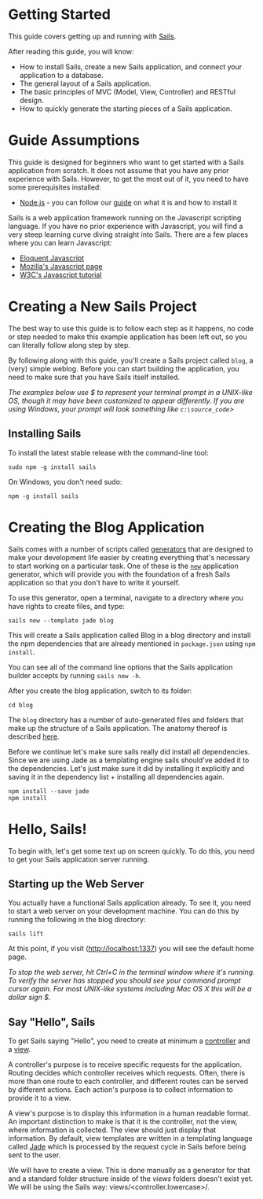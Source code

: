 # Getting Started


This guide covers getting up and running with [Sails](./WhatIsSails.md "What is Sails?").

After reading this guide, you will know:

* How to install Sails, create a new Sails application, and connect your application to a database.
* The general layout of a Sails application.
* The basic principles of MVC (Model, View, Controller) and RESTful design.
* How to quickly generate the starting pieces of a Sails application.


# Guide Assumptions

This guide is designed for beginners who want to get started with a Sails application from scratch. It does not assume that you have any prior experience with Sails. However, to get the most out of it, you need to have some prerequisites installed:

* [Node.js](http://nodejs.org "Node.js homepage") - you can follow our [guide](./WhatIsNodeJs.md "What is Node.js?") on what it is and how to install it

Sails is a web application framework running on the Javascript scripting language. If you have no prior experience with Javascript, you will find a very steep learning curve diving straight into Sails. There are a few places where you can learn Javascript:

* [Eloquent Javascript](http://eloquentjavascript.net/ "Eloquent Javascript")
* [Mozilla's Javascript page](https://developer.mozilla.org/en-US/docs/Web/JavaScript "Mozilla's Javascript page")
* [W3C's Javascript tutorial](http://www.w3schools.com/js/default.asp "World Wide Web Consortium's Javascript tutorial")

# Creating a New Sails Project

The best way to use this guide is to follow each step as it happens, no code or step needed to make this example application has been left out, so you can literally follow along step by step.

By following along with this guide, you'll create a Sails project called `blog`, a (very) simple weblog. Before you can start building the application, you need to make sure that you have Sails itself installed.

*The examples below use $ to represent your terminal prompt in a UNIX-like OS, though it may have been customized to appear differently. If you are using Windows, your prompt will look something like `c:\source_code`>*


## Installing Sails
To install the latest stable release with the command-line tool:

    sudo npm -g install sails

On Windows, you don't need sudo:

    npm -g install sails

# Creating the Blog Application

Sails comes with a number of scripts called [generators](http://sailsjs.org/#/documentation/reference/cli/sailsgenerate.html "SailsJs generators") that are designed to make your development life easier by creating everything that's necessary to start working on a particular task. One of these is the [`new`](http://sailsjs.org/#/documentation/reference/cli/sailsnew.html "'sails new' generator") application generator, which will provide you with the foundation of a fresh Sails application so that you don't have to write it yourself.

To use this generator, open a terminal, navigate to a directory where you have rights to create files, and type:

    sails new --template jade blog

This will create a Sails application called Blog in a blog directory and install the npm dependencies that are already mentioned in `package.json` using `npm install`.

You can see all of the command line options that the Sails application builder accepts by running `sails new -h`.

After you create the blog application, switch to its folder:

    cd blog

The `blog` directory has a number of auto-generated files and folders that make up the structure of a Sails application. The anatomy thereof is described [here](http://sailsjs.org/#/documentation/anatomy/myApp "Anatomy of a SailJs app").

Before we continue let's make sure sails really did install all dependencies. Since we are using Jade as a templating engine sails should've added it to the dependencies. Let's just make sure it did by installing it explicitly and saving it in the dependency list + installing all dependencies again.

    npm install --save jade
    npm install

# Hello, Sails!

To begin with, let's get some text up on screen quickly. To do this, you need to get your Sails application server running.

## Starting up the Web Server

You actually have a functional Sails application already. To see it, you need to start a web server on your development machine. You can do this by running the following in the blog directory:

    sails lift

At this point, if you visit ([http://localhost:1337](http://localhost:1337)) you will see the default home page.

*To stop the web server, hit Ctrl+C in the terminal window where it's running. To verify the server has stopped you should see your command prompt cursor again. For most UNIX-like systems including Mac OS X this will be a dollar sign $.*

## Say "Hello", Sails

To get Sails saying "Hello", you need to create at minimum a [controller](http://sailsjs.org/#/documentation/concepts/Controllers/) and a [view](http://sailsjs.org/#/documentation/concepts/Views).

A controller's purpose is to receive specific requests for the application. Routing decides which controller receives which requests. Often, there is more than one route to each controller, and different routes can be served by different actions. Each action's purpose is to collect information to provide it to a view.

A view's purpose is to display this information in a human readable format. An important distinction to make is that it is the controller, not the view, where information is collected. The view should just display that information. By default, view templates are written in a templating language called [Jade](http://jade-lang.com "jade - Node template engine") which is processed by the request cycle in Sails before being sent to the user.

We will have to create a view. This is done manually as a generator for that and a standard folder structure inside of the *views* folders doesn't exist yet. We will be using the Sails way: views/<controller.lowercase>/<action>.<template fileending>

    mkdir views/welcome/
    touch views/welcome/index.jade

Open the `app/views/welcome/index.jade` file in your text editor. Delete all of the existing code in the file, and replace it with the following single line of code:

```jade
h1 Hello, Sails!
```

Next we have to create a new controller, to use the view. We will need to run the "controller" generator and tell it you want a controller called "welcome" with an action called "index", just like this:

    sails generate controller welcome index
        info: Created a new controller ("welcome") at api/controllers/WelcomeController.js!

The controller will look like so:
`api/controllers/WelcomeController.js`:
```javascript
/**
 * WelcomeController
 *
 * @description :: Server-side logic for managing welcomes
 * @help        :: See http://links.sailsjs.org/docs/controllers
 */

module.exports = {
  /**
   * `WelcomeController.index()`
   */
  index: function (req, res) {
    return res.json({
      todo: 'index() is not implemented yet!'
    });
  }
};
```

As such it won't do much and simply return JSON with a todo. We want to change that. It should render a view and sendthat back to the client. To do so we will replace the `index` function body with a call to [res.view](http://sailsjs.org/#/documentation/reference/res/res.view.html).

```javascript
return res.view("welcome/index");
```

## Setting the Application Home Page

Now that we have made the controller and view, we need to tell Sails when we want "Hello, Sails!" to show up. In our case, we want it to show up when we navigate to the root URL of our site, http://localhost:1337.

Next, you have to tell Sails where your actual home page is located.

Open the file config/routes.js in your editor.
```javascript
module.exports.routes = {

  /***************************************************************************
  *                                                                          *
  * Make the view located at `views/homepage.ejs` (or `views/homepage.jade`, *
  * etc. depending on your default view engine) your home page.              *
  *                                                                          *
  * (Alternatively, remove this and add an `index.html` file in your         *
  * `assets` directory)                                                      *
  *                                                                          *
  ***************************************************************************/

  '/': {
    view: 'homepage'
  }
  //...
```

This is your application's routing file which holds entries in a javscript object where the key is the URL path and the value is another object.

Replace `'/': { view: 'homepage'}` with `'/': 'WelcomeController.index'`. That tells Sails to map requests to the root of the application to the welcome controller's index action.

Launch the web server again if you stopped it to generate the controller and navigate to [http://localhost:1337][http://localhost:1337] in your browser. You'll see the "Hello, Sails!" message you put into app/views/welcome/index.jade, indicating that this new route is indeed going to WelcomeController's index action and is rendering the view correctly.

*We could've also done without a controller and simply used `'/': { view: 'welcome/index' }`. Feel free to do so.*

*For more information about routing, refer to [Sails Routing](http://sailsjs.org/#/documentation/concepts/Routes)*

# Getting Up and Running

Sails uses [REST](https://en.wikipedia.org/wiki/Representational_state_transfer "Representation state transfer") for structuring its resources. That means we will be using *CRUD* (Create, Read, Update, Delete) methods when dealing with resources.

Luckily Sails uses ![Blueprints][Blueprints] that help us avoid writing a lot of boilerplate code to define CRUD actions on our resources. All we would normally need is a model and controller for our resource. For the purpose of this tutorial, we will implement these CRUD actions ourselves.

In this section we will add the ability to create new articles in our application and be able to view them. This is the "C" and the "R" from CRUD: creation and reading.

Before we continue we will need to configure our application will us handle changes to our models (which we haven't created yet). Sails will pester us everytime we lift the application.
A simple modification of `config/models.js` will do. Uncomment `migrate: 'alter'` to make the file look similar to this:

```javascript
module.exports.models = {

  /***************************************************************************
  *                                                                          *
  * Your app's default connection. i.e. the name of one of your app's        *
  * connections (see `config/connections.js`)                                *
  *                                                                          *
  ***************************************************************************/
  // connection: 'localDiskDb',

  /***************************************************************************
  *                                                                          *
  * How and whether Sails will attempt to automatically rebuild the          *
  * tables/collections/etc. in your schema.                                  *
  *                                                                          *
  * See http://sailsjs.org/#/documentation/concepts/ORM/model-settings.html  *
  *                                                                          *
  ***************************************************************************/
  migrate: 'alter'

};
```

## Laying down the ground work

Firstly, you need a place within the application to create a new article. A great place for that would be at */article/new*. So we need to add a view and route for it.

Where would we put the view? That's right `views/article/new.jade`.

For now it will just contain

```jade
h1 New article
```

It should be accessible too so lets add a custom route to `config/routes.js`

```javascript
'/article/new': {
    view: 'article/new'
}
```

This route will not pass through any controller and just make the view visible at http://localhost:1337/article/new

## Creating articles

Our view isn't too useful at the moment, so let's make it do something - with a form. Replace its contents.

`article/new.jade`:
```jade
extends ../layout

block body

  form(action="/article", method="POST")

    p
      label(for="text") Title
      br
      input(
        type="text"
        name="title"
        placeholder="Please add a title."
        )

    p
      label(for="text") Text
      br
      textarea(
        name="text"
        placeholder="Please add some text to the article."
        )

    button(type="submit") Submit
```

Try filling the form and seeing what it does. It should return a JSON object. But how is that possible? We didn't add any other routes or actions. Or did we? Actually ![Blueprints][Blueprints] did.

Blueprints automatically adds REST routes and actions (and some more stuff) to our controllers and models. In this case a simple POST request to */article* with any key-value parameters, will create a new Article. This is great, but we will be overriding that later on to understand what happens underthe hood.

For now let's make */article* output the parameters it received.

We need a controller first.

    sails generate controller Article
        info: Created a new controller ("Article") at api/controllers/ArticleController.js!

And a route. A slight problem arises here, since we cannot create a route that targets `ArticleController` without an action. We will have to come up with an action name that let's us create new `Article`s... `create` comes to mind, so let's use that.

`config/routes.js`:
```javascript
// ...
// Custom routes here...
// ...

'POST /article': 'ArticleController.create',

// ...
```

`api/controllers/ArticleController.js`:
```javascript
// ...
module.exports = {

    create: function (req, res) {
        return res.json(req.allParams());
    }
};
```

Try navigating http://localhost:1337/article/new and testing it again to see the output. As expected it should return the POST parameters we passed to it in [`req.allParams()`](http://sailsjs.org/#/documentation/reference/req/req.allParams.html)

## Preparing our database

Remember out modification above to make Sails stop pestering us at every lift by changing the way we migrate models? Well, now that will actually come in handy as we will start using a local-disk database in our development environment.

Sails provides an easy to use file database called [`sails-disk`](https://www.npmjs.org/package/sails-disk "Persistent local-disk adapter for Sails.js / Waterline") that's pretty useful to get an app up and running first, and testing its models.

We will need to install the file database first:

    npm install --save sails-disk

And then use it. Let's uncomment `connection: 'localDiskDb'` in `config/models.js`. Which will make the application use a pre-configured connection of that name. The file should now look like.

```javascript
module.exports.models = {

  /***************************************************************************
  *                                                                          *
  * Your app's default connection. i.e. the name of one of your app's        *
  * connections (see `config/connections.js`)                                *
  *                                                                          *
  ***************************************************************************/
  connection: 'localDiskDb',

  /***************************************************************************
  *                                                                          *
  * How and whether Sails will attempt to automatically rebuild the          *
  * tables/collections/etc. in your schema.                                  *
  *                                                                          *
  * See http://sailsjs.org/#/documentation/concepts/ORM/model-settings.html  *
  *                                                                          *
  ***************************************************************************/
  migrate: 'alter'

};
```

## Creating the Article model

[Models](http://sailsjs.org/#/documentation/concepts/ORM/Models.html) in Sails use a singular name. Sails provides a generator for creating models, which most Sails developers tend to use when creating new models. To create the new model, run this command in your terminal:

    sails generate model Article title:string text:text
      info: Created a new model ("Article") at api/models/Article.js!

With that command we told Sails that we want a Article model, together with a title attribute of type string, and a text attribute of type text. Those attributes are automatically added to the articles table in the database and mapped to the Article model.

Sails responded by creating `api/models/Article.js`.

We will be able to use our model later on to save the data into the database.

**![Blueprints][Blueprints] already allow us to do this, but we are learning how it's done*

## Saving data in the controller

Back in `ArticleController`, we need to change the create action to use the new Article model to save the data in the database. Open `api/controllers/ArticleController.js` and change the create action to look like this:

```javascript
/**
 * ArticleController
 *
 * @description :: Server-side logic for managing Articles
 * @help        :: See http://links.sailsjs.org/docs/controllers
 */

module.exports = {

    create: function (req, res) {
        Article.create(req.allParams(), function (error,created) {
            if (error) {
                return res.serverError(err.toString())
            }else{
                return res.redirect('/article/' + created.id)
            }
        })
    }
};
```

Now we can lift our application again, go to *http://localhost:1337/article/new* and create a new article. We should be greeted once again with a JSON representation of our created article!

So what's going on here?

Models can be used throughout our application and have their own [built-in methods](http://sailsjs.org/#/documentation/reference/waterline/models) of which [create](http://sailsjs.org/#/documentation/reference/waterline/models/create.html) is one, and the one we need too. It has the following signature

    .create( values, [callback] )

Of course things don't always go right so we have to handle errors. We do so in simply returning a `serverError` with the `error.toString()`

In the case of success however, we would like to be redirected to the page showing our splendid, new article. For now Blueprints takes care of that again, but in JSON format. We want an HTML representation, so let's get on with that, shall we?

## Showing Articles

Since we want to *show* articles, we need a view to do so. Create the view `view/articles/show.jade`:

```jade
extends ../layout

block body
  p
    strong Title:
    = article.title
  p
    strong Text:
    = article.text
```

Lines starting with *=* in Jade mean we want to display a variable at that spot. We will be getting that variable from the controller, which will be rendering the view.

We need a method in `ArticleController` to do so. To stay uniform we will name it `show`.

```javascript
show: function (req, res) {
    id = req.param('id')
    Article.findOne({ "id": id}, function(error, article){
        // Model.find doesn't consider attempting to find a non-existent object
        // a problem and simply returns no error and undefined
        if (error || article == undefined) {
            res.notFound('Article with id: ' + id)
        } else{
            res.view('article/show', {
                "article": article
            })
        }
    })
}
```

As seen above we pass `article`, which corresponds to our *Article* model, to the view.

This is all nice, but how will a user see our work? Blueprints create a route */:modelIdentity/:id* for seeing articles. We will override that for GET requests as we don't mind the Blueprint for POST requests, which will return a JSON representation of the model with the given *id*.

Our `config/routes.js` gets a new key-value pair

    'GET /article/:id': 'ArticleController.show'

We can now checkout http://localhost:1337/article/new and create an article, which will be returned to us in HTML afterwards.

*The `:id` part of the route is a named parameter (a common convention) as described in [Custom Routes](http://sailsjs.org/#/documentation/concepts/Routes/RouteTargetSyntax.html). It is accessible with `req.param("id").*

## Listing all articles

We still need a way to *index* all our articles, so let's do that.

We'll start with the view again, that should contain a table of articles.

`views/article/index.jada`:
```jade
extends ../layout

block body
  table
    tr
      th Title
      th Text

    each article in articles
      tr
        td= article.title
        td= article.text
```

Next comes the action *index* in the controller again that should pass an array of articles to the view.

Add the function to `api/controllers/ArticleController.js`
```javascript
index: function (req, res) {
    Article.find({}, function (error, articles) {
        if (error) {
            res.serverError(error.toString())
            return
        }
        res.view( 'article/index', {
            'articles': articles
        })
    })
}
```

Without any criteria [<Mode>.find](http://sailsjs.org/#/documentation/reference/waterline/models/find.html) finds all articles and returns them in an array.

And then finally we add the route to `config/routes.js`

    'GET /articles': 'ArticleController.index',

Now we can take a look at the result by simply visiting http://localhost:1337/articles

*This last step is not exactly necessary if we have Blueprints activated and configured to generate [action routes(actions property in configuration)](http://sailsjs.org/#/documentation/reference/sails.config/sails.config.blueprints.html). http://localhost:1337/article will be automatically bound to `ArticleController.index`*

## Adding links

You can now create, show, and list articles. Now let's add some links to navigate through pages. You may go freestyle on this one. All we're going to do is add links to navigate the site.

`views/welcome/index.jade`:
```jade
extends ../layout

block body
    h1 Hello, Sails!

    a(href="/articles") My Blog
```

`views/article/index.jade`:
```jade
extends ../layout

block body

    a(href="/article/new") New article

    table
        tr
            th Title
            th Text

        each article in articles
            tr
                td= article.title
                td= article.text

```

`views/article/new.jade`:
```jade
extends ../layout

block body

    form(action="/article", method="POST")

        p
            label(for="text") Title
            br
            input(
                type="text"
                name="title"
                placeholder="Please add a title."
                )

        p
            label(for="text") Text
            br
            textarea(
                name="text"
                placeholder="Please add some text to the article."
                )

        button(type="submit") Submit

    a(href="/articles") Back
```

`views/article/show.jade`:
```jade
extends ../layout

block body
    p
        strong Title:
        = article.title
    p
        strong Text:
        = article.text

    a(href="/articles") Back
```

Yay, you'll be able to navigate a little now, without typing directly in the address bar.

## Adding some validation

So far we can index and create articles. It doesn't look great, but functionality counts right now. Talking about that... we have non-validated input for our articles! Any schmuck can create articles that don't have a title, text or both!

The horror. We have to teach 'em some rules. Luckily that won't be too hard as the possibility to validate input on the server is just a matter of modifying our model - [validation rules](http://sailsjs.org/#/documentation/concepts/ORM/Validations.html).

Let's start with the article's title. Obviously that's `required`. We want them to have a minimal length (`minLength`) as well, can't let people just have empty or 1 character titles. But we don't want title-gore either, so a maximum length would be nice - oh look, `maxLength`.

We could be more lenient with our article's text. Hey, if they want to write about nothing... so be it.

This is how our model @ `api/models/Article.js` would look like with all that applied.

```javascript
module.exports = {

  attributes: {

    title : {
        type: 'string',
        required: true,
        minLength: 5,
        maxLength: 100
    },

    text : { type: 'text' }
  }
}
```

Now when we enter rubbish (or simply nothing at all) into the form http://localhost:1337/article/new  the server will return an error. That ain't nice for the user. To make it more friendly, let's tell them what exactly they did to anger us.

Once the `Article` creation returns an error to our callback, we should pass that on to the view and allow the user to try and appease us.

Our `ArticleController.create` function should look as follows in `api/controllers/ArticleController.js`

```javascript
create: function (req, res) {
    Article.create(req.allParams(), function (error,created) {
        // Error object doc: https://github.com/balderdashy/waterline/blob/master/lib/waterline/error/WLError.js
        if (error) {
            res.view( 'article/new', {
                'error': error
            })
        }else{
            res.redirect('/article/' + created.id)
        }
    })
},
```

Our 'article/new' view doesn't display errors yet. All we need to add is this conditional in the body block in `view/article/new.jade`:

```jade
- if( typeof error !== 'undefined' )
  pre= error.reason + '\n' + error.details
```

## Updating Articles

We've covered the "CR" part of CRUD. Now let's focus on the "U" part, updating articles.

We'll stick to our routine of writing views, controllers and then routes. We should however define what exactly we expect to do. We want to update an article. In order to do so, we'll need an HTML view to make our modifications. Let's call this *edit*, because we'll be editing the article. Once our modifications look alright to us, we want to send it to the server and attempt to *update* the article.

Ok, the view is basically a copy of `views/article/new.jade` which is prefilled with a given article and will send updates to *'article/update/:id'*. So copy it and make the modifications.

*Copying the file seems redundant and another solution may be preferred, but we're learning right now and will be using **partials** later on. Do not fret.*

`views/article/edit.jade`:
```jade
extends ../layout

block body

    h1 Editing article

    - if( typeof error !== 'undefined' )
        pre= error.reason + '\n' + error.details

    form(action="/article/update/" + article.id, method="POST")

        p
            label(for="text") Title
            br
            input(
                type="text"
                name="title"
                placeholder="Please add a title."
                value=article.title
                )

        p
            label(for="text") Text
            br
            textarea(
                name="text"
                placeholder="Please add some text to the article."
                value=article.text
                )

        button(type="submit") Submit

    a(href="/articles") Back
```

Up next the controller with the *edit* and *update* actions.

*edit* will do a lot of stuff that *show* does. For now we can simply copy *show*, change the name to *edit* and update the view it shows when the article is found in the database.


```javascript
edit: function (req, res) {
    id = req.param('id')
    Article.findOne({ "id": id}, function(error, article){
        // Model.find doesn't consider attempting to find a non-existent object
        // a problem and simply returns no error and undefined
        if (error || article == undefined) {
            res.notFound('Article with id: ' + id)
        } else{
            res.view('article/edit', {
                "article": article
            })
        }
    })
}
```

The *update* action will resemble *create*. If an update fails, the user has to see which errors they made on the edit page.

```javascript
update: function (req, res) {
    id = req.param('id')
    params = req.allParams()
    Article.update(
        id, // Article to update
        params , // Update attributes
        function (error,articles) {
            // Error object doc: https://github.com/balderdashy/waterline/blob/master/lib/waterline/error/WLError.js
            if (error) {
                res.view( 'article/edit/', {
                    'error': error,
                    'article': params
                })
            }else{
                article = articles[0]
                res.redirect('/article/' + article.id)
            }
        }
    )
}
```

*We can't redirect in case of errors, so the URL might look weird, but at least the user will be able to see what they did wrong.*

Finally, we want to show a link to the edit action in the list of all the articles, so let's add that now to `views/article/index.jade` to make it appear next to a "Show" link

```jade
extends ../layout

block body

    a(href="/article/new") New article

    table
        tr
            th Title
            th Text
            th(colspan="2")

        each article in articles
            tr
                td= article.title
                td= article.text
                td
                    a(href="/article/"+article.id) Show
                td
                    a(href="/article/edit/"+article.id) Edit

```

And we'll also add one to the `views/article/show.jade` template as well, so that there's also an "Edit" link on an article's page. Add this at the bottom of the template in the body block:

```jade
a(href="/articles") Back |

a(href="/article/edit/"+article.id)  Edit
```

## Using mixins to clean up duplication in views

Our edit page looks very similar to the new page; in fact, they both share the same code for displaying the form. Let's remove this duplication by using a [Jade mixin](http://jade-lang.com/reference/mixins/).

Create a new file `views/article/mixins/articleForm.jade`:

```jade
mixin articleForm(article, actionUrl, error)

    form(action=actionUrl, method="POST")
        - if( typeof error !== 'undefined' )
            pre= error.reason + '\n' + error.details

        p
            label(for="text") Title
            br
            input(
                type="text"
                name="title"
                placeholder="Please add a title."
                value=article.title
                )

        p
            label(for="text") Text
            br
            textarea(
                name="text"
                placeholder="Please add some text to the article."
                value=article.text
                )

        button(type="submit") Submit

```

We just moved the form from `views/article/new.jade` and `views/article/edit.jade` into the mixin file. Using it is a simple as including the file in the view we want and using it like a tag by prefixing it with a `+`.

The views will now look like so:

`views/article/new.jade`:
```jade
extends ../layout
include mixins/articleForm.jade

block body

    +articleForm(
        {},
        "/article",
        error)

    a(href="/articles") Back

```

We pass it an empty article for new, because ... well, the article doesn't exist yet.

`views/article/edit.jade`:
```jade
extends ../layout
include mixins/articleForm.jade

block body

    h1 Editing article.title

    +articleForm(
        article,
        "/article/update/" + article.id,
        error)

    a(href="/articles") Back
```

Much simpler.

## Destroying articles
We're now ready to cover the "D" part of CRUD, destroying articles from the database.

Since we are limitted to using links and no client-side javascript in this tutorial (sticking to the basics and no magic custom code), we will use the route:

`config/routes.js`:
```javascript
'/article/destroy/:id': 'ArticleController.destroy'
```

It isn't the most secure way to delete things as people can craft malicious URLs like

```html
<a href='http://example.com/article/1/destroy'>6 reasons clickbait articles produce revenue - reason 4 will disgust you!</a>
```

But we can change that that in more advanced tutorials.

Now that we have a route we can use it in our views. Right our article index view will do just fine. All we need to do is add a column with the destroy URL:

`views/article/index.jade`:
```jade
extends ../layout

block body

  a(href="/article/new") New article

  table
    tr
      th Title
      th Text
      th(colspan="3")

    each article in articles
      tr
        td= article.title
        td= article.text
        td
          a(href="/article/"+article.id) Show
        td
          a(href="/article/edit/"+article.id) Edit
        td
          a(href="/article/destroy/"+article.id) Destroy

```

The controller action `ArticleController.destroy` is very similar to what we implemented in the other actions. We just need the *id* of the article we want to delete and then the model will delete the article with that id.

Once that is done we can look at our destruction by viewing the index of all articles and noticing the missing article.

`api/controllers/ArticleController.js`:
```javascript
destroy: function (req, res) {
    id = req.param('id')
    params = req.allParams()
    Article.destroy(
        id, // Article to destroy
        function (error,articles) {
            res.redirect('/articles/')
        }
    )
}
```

You may now go forth and destroy!


# Adding a second model

It's time to add a second model to the application. The second model will handle comments on articles.

## Generating an associated model

The association between articles and comments will have a [one-to-many relationship](http://sailsjs.org/#/documentation/concepts/ORM/Associations/OnetoMany.html) - as in "One article has many comments" and "Many comments belong to one article".

We're going to see the same generator that we used before when creating the Article model. This time we'll create a Comment model to hold reference of article comments.
Run this command in your terminal:

    >sails generate model Comment commenter:string body:text
        info: Created a new model ("Comment") at api/models/Comment.js!

The file generated has to be edited however as the generator doesn't handle associations yet. This is how it looks like after being generated.

```javascript
/**
* Comment.js
*
* @description :: TODO: You might write a short summary of how this model works and what it represents here.
* @docs        :: http://sailsjs.org/#!documentation/models
*/

module.exports = {

  attributes: {

    commenter : { type: 'string' },

    body : { type: 'text' }

  }
};
```

To represent a one-to-many relationship we will need to make the comment model aware of that by adding

```javascript
commentedArticle : { model: 'article' }
```
to `api/models/Comment.js`. *commentedArticle* is the name of the attribute to reference the *article*.

Next we will have to make an `Article` aware that it will have a collection of comments by adding

```javascript
comments: {
        collection: 'comment',
        via: 'commentedArticle'
    }
```
to `api/models/Article.js`. *comment* is the name of the model in the collection and *commentedArticle* is the attribute that model uses to reference this one (`Article`).

## Controllers for comments

We want to give the server the ability to create and view comments. To do so we will first need a new controller.

    sails generate controller Comment create
      info: Created a new controller ("Comment") at api/controllers/CommentController.js!

Not much differs from the way articles are created. The single difference is that once we are done, we go to the article's page, since it has a collection of comments we want to view.

Here's how `api/controllers/CommentController.js` looks like:
```javascript
/**
 * CommentController
 *
 * @description :: Server-side logic for managing Comments
 * @help        :: See http://links.sailsjs.org/docs/controllers
 */

module.exports = {

  create: function (req, res) {
    inputComment = req.allParams()
    Comment.create(inputComment, function (error, created) {
        res.redirect('/article/' + inputComment.commentedArticle)
    })
  }
};
```

*You can play around creating comments in `sails console` as described in the sails documentation for [one-to-many associations](http://sailsjs.org/#/documentation/concepts/ORM/Associations/OnetoMany.html)*

If you played around a little, you will notice that collections of associations have to be populated, if they are to be used. Therefore this minor change will have to be applied to `api/controllers/ArticleController.js`:

```diff
     show: function (req, res) {
         id = req.param('id')
-        Article.findOne({ "id": id}, function(error, article){
+        Article.findOne({ "id": id}).populateAll().exec(function(error, article){
```

Now the associated records will be retrieved.

## A view for comments

Comments will only be visible when we show articles, so there will a single file to edit `views/article/show.jade`.

A good start would be to simply display comments. That's pretty straight forward in jade:

```jade
h2 Comments

each comment in article.comments
  p
    strong Commenter:
    = comment.commenter
  p
    strong Comment:
    = comment.body
```

If you have played around with associated models in `sails console`, now you should be able to see them for the associated articles. Otherwise, let's gath input data from a user. This is just like with an article - we use a form:
```jade
h2 Add a comment:

form(action="/comment", method="POST")
  input(
    type="hidden"
    name="commentedArticle"
    value=article.id
    )
  p
    label(for="commenter") Commenter
    br
    input(
      type="text"
      name="commenter"
      placeholder="What is your name?"
      )
  p
    label(for="body") Body
    br
    textarea(
      name="body"
      placeholder="Enter a comment on this article"
      )
  p
    button(type="submit") Submit
```

Notice the hidden input field. We need that for the comment to know which article it belongs to once it is sent to the server.

The action URL will need a route to allow creation of comments. It is as straight-forward as with articles:

```javascript
'POST /comment': 'CommentController.create',
```

# Refactoring

Now that we have articles and comments working, take a look at the `views/articles/show.jade` template. It is getting long and awkward. We can use mixins to clean it up.

There isn't awfully much to do. Move the markup for displaying a collection of comments to `views/article/mixins/commentCollection.jade`

```jade
mixin commentCollection(comments)

  each comment in comments
    p
      strong Commenter:
      = comment.commenter
    p
      strong Comment:
      = comment.body
```
and use it in `views/article/show.jade`

```diff
 extends ../layout
+include mixins/commentCollection.jade

 block body
        p
```
```diff
        h2 Comments
-
-       each comment in article.comments
-               p
-                       strong Commenter:
-                       = comment.commenter
-               p
-                       strong Comment:
-                       = comment.body
-
+       +commentCollection(article.comments)
```

same goes for the comment form `views/article/mixins/commentForm.jade`

```jade
mixin commentForm(article, actionUrl)

  form(action=actionUrl, method="POST")
    input(
      type="hidden"
      name="commentedArticle"
      value=article.id
      )
    p
      label(for="commenter") Commenter
      br
      input(
        type="text"
        name="commenter"
        placeholder="What is your name?"
        )
    p
      label(for="body") Body
      br
      textarea(
        name="body"
        placeholder="Enter a comment on this article"
        )
    p
      button(type="submit") Submit
```
which also changes `views/article/show.jade`
```diff
 extends ../layout
+include mixins/commentForm.jade
 include mixins/commentCollection.jade

 block body
```
```diff
        +commentCollection(article.comments)

        h2 Add a comment:
-
-       form(action="/comment", method="POST")
-               input(
-                       type="hidden"
-                       name="commentedArticle"
-                       value=article.id
-                       )
-               p
-                       label(for="commenter") Commenter
-                       br
-                       input(
-                               type="text"
-                               name="commenter"
-                               placeholder="What is your name?"
-                               )
-               p
-                       label(for="body") Body
-                       br
-                       textarea(
-                               name="body"
-                               placeholder="Enter a comment on this article"
-                               )
-               p
-                       button(type="submit") Submit
+       +commentForm(article,"/comment")
```

And thus our refactoring is done!

# Destroying comments

Of course not all comments are worth keeping. In fact some are downright worthy of destruction. Let's get down to it.

# Direct comment destruction

This is just like when destroying articles. We add a route to destruction in `config/routes.js`

    '/comment/destroy/:id': 'CommentController.destroy',

Then comes the link for each comment in the mixin `views/article/mixins/commentCollection.jade`

```jade
p
  a(href="/comment/destroy/"+comment.id) Delete comment
```

And finally the controller. Basically a copied, refactored ArticleController.destroy that redirects to the commented article.

```javascript
destroy: function (req, res) {
  id = req.param('id')
  params = req.allParams()
  Comment.destroy(
    id, // Article to destroy
    function (error,comments) {
      if (comments.length > 0) {
        articleId = comments[0].commentedArticle
        res.redirect('/article/'+articleId)
      }
    }
  )
}
```

The destruction of specific comments is possible.

## Indirect,cascaded comment destruction

But what will happen when articles are destroyed? Well at the moment the comments stay untouched and fill up our database. Of course that's undesirable and we have to commence a cascade of destruction.

There isn't an option to do so directly in Waterline (yet). We have to do so ourselves and one simple way to do this is hook into the *afterDestroy* event of a model ^[stackoverflow](https://stackoverflow.com/a/23486612) - in this case our Article model.

```javascript
afterDestroy: function (destroyedArticles, callback) {
  ids = destroyedArticles.map(function (article) {
    return article.id
  })
  Comment.destroy({ commentedArticle: ids}, function (error, destroyedComments) {
    console.log(error,destroyedComments)
    callback()
  })
}
```
The log line is simply for having a trace of the destroyed comments, since we can't see them on the client side.

[Blueprints]: http://sailsjs.org/#/documentation/reference/blueprint-api

<docmeta name="uniqueID" value="GettingStarted99009">
<docmeta name="displayName" value="Getting Started">
